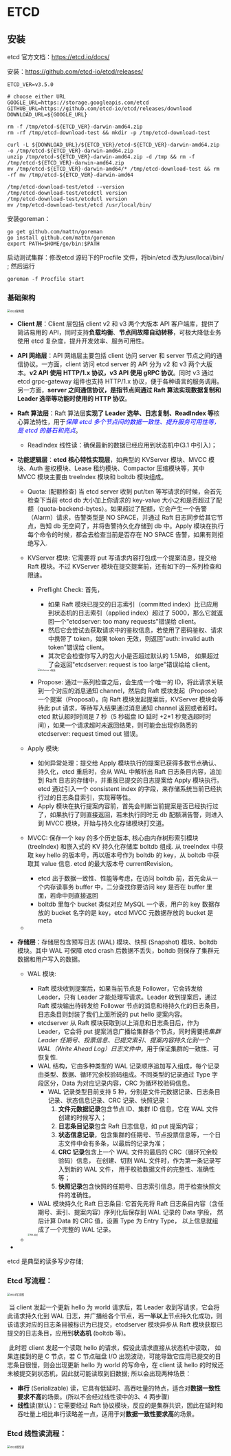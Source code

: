 # ETCD

## 安装

etcd 官方文档：https://etcd.io/docs/

安装：https://github.com/etcd-io/etcd/releases/

```
ETCD_VER=v3.5.0

# choose either URL
GOOGLE_URL=https://storage.googleapis.com/etcd
GITHUB_URL=https://github.com/etcd-io/etcd/releases/download
DOWNLOAD_URL=${GOOGLE_URL}

rm -f /tmp/etcd-${ETCD_VER}-darwin-amd64.zip
rm -rf /tmp/etcd-download-test && mkdir -p /tmp/etcd-download-test

curl -L ${DOWNLOAD_URL}/${ETCD_VER}/etcd-${ETCD_VER}-darwin-amd64.zip -o /tmp/etcd-${ETCD_VER}-darwin-amd64.zip
unzip /tmp/etcd-${ETCD_VER}-darwin-amd64.zip -d /tmp && rm -f /tmp/etcd-${ETCD_VER}-darwin-amd64.zip
mv /tmp/etcd-${ETCD_VER}-darwin-amd64/* /tmp/etcd-download-test && rm -rf mv /tmp/etcd-${ETCD_VER}-darwin-amd64

/tmp/etcd-download-test/etcd --version
/tmp/etcd-download-test/etcdctl version
/tmp/etcd-download-test/etcdutl version
mv /tmp/etcd-download-test/etcd /usr/local/bin/
```

安装goreman：

```
go get github.com/mattn/goreman
go install github.com/mattn/goreman
export PATH=$HOME/go/bin:$PATH
```

启动测试集群：修改etcd 源码下的Procfile 文件，将bin/etcd 改为/usr/local/bin/ ; 然后运行 

```
goreman -f Procfile start
```

### 基础架构

<img src="./img/etcd架构图.png" alt="etcd架构图" style="zoom:45%;" />

- **Client 层**：Client 层包括 client v2 和 v3 两个大版本 API 客户端库，提供了简洁易用的 API，同时支持**负载均衡**、**节点间故障自动转移**，可极大降低业务使用 etcd 复杂度，提升开发效率、服务可用性。

- **API 网络层**：API 网络层主要包括 client 访问 server 和 server 节点之间的通信协议。一方面，client 访问 etcd server 的 API 分为 v2 和 v3 两个大版本。**v2 API 使用 HTTP/1.x 协议，v3 API 使用 gRPC 协议**。同时 v3 通过 etcd grpc-gateway 组件也支持 HTTP/1.x 协议，便于各种语言的服务调用。另一方面，**server 之间通信协议，是指节点间通过 Raft 算法实现数据复制和 Leader 选举等功能时使用的 HTTP 协议**。

- **Raft 算法层**：Raft 算法层**实现了 Leader 选举、日志复制、ReadIndex 等**核心算法特性，用于<font color='blue'>*保障 etcd 多个节点间的数据一致性、提升服务可用性等，是 etcd 的基石和亮点*</font>。

  - ReadIndex 线性读：确保最新的数据已经应用到状态机中(3.1 中引入)；

- **功能逻辑层**：**etcd 核心特性实现层**，如典型的 KVServer 模块、MVCC 模块、Auth 鉴权模块、Lease 租约模块、Compactor 压缩模块等，其中 MVCC 模块主要由 treeIndex 模块和 boltdb 模块组成。

  - Quota: (配额检查) 当 etcd server 收到 put/txn 等写请求的时候，会首先检查下当前 etcd db 大小加上你请求的 key-value 大小之和是否超过了配额（quota-backend-bytes）。如果超过了配额，它会产生一个告警（Alarm）请求，告警类型是 NO SPACE，并通过 Raft 日志同步给其它节点，告知 db 无空间了，并将告警持久化存储到 db 中。Apply 模块在执行每个命令的时候，都会去检查当前是否存在 NO SPACE 告警，如果有则拒绝写入.

  - KVServer 模块: 它需要将 put 写请求内容打包成一个提案消息，提交给 Raft 模块。不过 KVServer 模块在提交提案前，还有如下的一系列检查和限速。

    - Preflight Check: 首先，

      - 如果 Raft 模块已提交的日志索引（committed index）比已应用到状态机的日志索引（applied index）超过了 5000，那么它就返回一个"etcdserver: too many requests"错误给 client。
      - 然后它会尝试去获取请求中的鉴权信息，若使用了密码鉴权、请求中携带了 token，如果 token 无效，则返回"auth: invalid auth token"错误给 client。
      - 其次它会检查你写入的包大小是否超过默认的 1.5MB， 如果超过了会返回"etcdserver: request is too large"错误给给 client。

      <img src="./img/KvServer x限速.png" alt="KvServer x限速" style="zoom:35%;" />

    - Propose: 通过一系列检查之后，会生成一个唯一的 ID，将此请求关联到一个对应的消息通知 channel，然后向 Raft 模块发起（Propose）一个提案（Proposal）。向 Raft 模块发起提案后，KVServer 模块会等待此 put 请求，等待写入结果通过消息通知 channel 返回或者超时。etcd 默认超时时间是 7 秒（5 秒磁盘 IO 延时 +2*1 秒竞选超时时间），如果一个请求超时未返回结果，则可能会出现你熟悉的 etcdserver: request timed out 错误。

  - Apply 模块: 

    - 如何异常处理：提交给 Apply 模块执行的提案已获得多数节点确认、持久化，etcd 重启时，会从 WAL 中解析出 Raft 日志条目内容，追加到 Raft 日志的存储中，并重放已提交的日志提案给 Apply 模块执行。etcd 通过引入一个 consistent index 的字段，来存储系统当前已经执行过的日志条目索引，实现幂等性。
    - Apply 模块在执行提案内容前，首先会判断当前提案是否已经执行过了，如果执行了则直接返回，若未执行同时无 db 配额满告警，则进入到 MVCC 模块，开始与持久化存储模块打交道。

  - MVCC: 保存一个 key 的多个历史版本, 核心由内存树形索引模块 (treeIndex) 和嵌入式的 KV 持久化存储库 boltdb 组成. 从 treeIndex 中获取 key hello 的版本号，再以版本号作为 boltdb 的 key，从 boltdb 中获取其 value 信息. etcd 的最大版本号 currentRevision。

    - etcd 出于数据一致性、性能等考虑，在访问 boltdb 前，首先会从一个内存读事务 buffer 中，二分查找你要访问 key 是否在 buffer 里面，若命中则直接返回
    - boltdb 里每个 bucket 类似对应 MySQL 一个表，用户的 key 数据存放的 bucket 名字的是 key，etcd MVCC 元数据存放的 bucket 是 meta

  - 

- **存储层**：存储层包含预写日志 (WAL) 模块、快照 (Snapshot) 模块、boltdb 模块。其中 WAL 可保障 etcd crash 后数据不丢失，boltdb 则保存了集群元数据和用户写入的数据。

  - WAL 模块:

    - Raft 模块收到提案后，如果当前节点是 Follower，它会转发给 Leader，只有 Leader 才能处理写请求。Leader 收到提案后，通过 Raft 模块输出待转发给 Follower 节点的消息和待持久化的日志条目，日志条目则封装了我们上面所说的 put hello 提案内容。
    - etcdserver 从 Raft 模块获取到以上消息和日志条目后，作为 Leader，它会将 put 提案消息广播给集群各个节点，同时需要把*集群 Leader 任期号、投票信息、已提交索引、提案内容持久化到一个 WAL（Write Ahead Log）日志文件中*，用于保证集群的一致性、可恢复性.
    - WAL 结构，它由多种类型的 WAL 记录顺序追加写入组成，每个记录由类型、数据、循环冗余校验码组成。不同类型的记录通过 Type 字段区分，Data 为对应记录内容，CRC 为循环校验码信息。
      - WAL 记录类型目前支持 5 种，分别是文件元数据记录、日志条目记录、状态信息记录、CRC 记录、快照记录：
        1. **文件元数据记录**包含节点 ID、集群 ID 信息，它在 WAL 文件创建的时候写入；
        2. **日志条目记录**包含 Raft 日志信息，如 put 提案内容；
        3. **状态信息记录**，包含集群的任期号、节点投票信息等，一个日志文件中会有多条，以最后的记录为准；
        4. **CRC 记录**包含上一个 WAL 文件的最后的 CRC（循环冗余校验码）信息， 在创建、切割 WAL 文件时，作为第一条记录写入到新的 WAL 文件， 用于校验数据文件的完整性、准确性等；
        5. **快照记录**包含快照的任期号、日志索引信息，用于检查快照文件的准确性。
    - WAL 模块持久化 Raft 日志条目: 它首先先将 Raft 日志条目内容（含任期号、索引、提案内容）序列化后保存到 WAL 记录的 Data 字段， 然后计算 Data 的 CRC 值，设置 Type 为 Entry Type， 以上信息就组成了一个完整的 WAL 记录。

    <img src="./img/WAL 格式.png" alt="WAL 格式" style="zoom:30%;" />

  - 

- 

  

etcd 是典型的读多写少存储; 







### Etcd 写流程：

<img src="./img/etcd写流程.png" alt="etcd写流程" style="zoom:45%;" />

​	当 client 发起一个更新 hello 为 world 请求后，若 Leader 收到写请求，它会将此请求持久化到 WAL 日志，并广播给各个节点，若**一半以上**节点持久化成功，则该请求对应的日志条目被标识为已提交，etcdserver 模块异步从 Raft 模块获取已提交的日志条目，应用到**状态机** (boltdb 等)。

​	此时若 client 发起一个读取 hello 的请求，假设此请求直接从状态机中读取， 如果连接到的是 C 节点，若 C 节点磁盘 I/O 出现波动，可能导致它应用已提交的日志条目很慢，则会出现更新 hello 为 world 的写命令，在 client 读 hello 的时候还未被提交到状态机，因此就可能读取到旧数据; 所以会出现两种场景：

- **串行** (Serializable) 读，它具有低延时、高吞吐量的特点，适合对**数据一致性要求不高**的场景。(所以不会经过线性读中的3、4 两步骤)
- **线性**读(默认)：它需要经过 Raft 协议模块，反应的是集群共识，因此在延时和吞吐量上相比串行读略差一点，适用于对**数据一致性要求高**的场景。

### Etcd 线性读流程：

<img src="./img/etcd线性读.png" alt="etcd线性读" style="zoom:45%;" />















